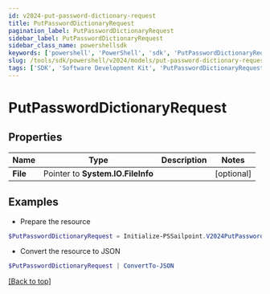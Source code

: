 ```yaml
---
id: v2024-put-password-dictionary-request
title: PutPasswordDictionaryRequest
pagination_label: PutPasswordDictionaryRequest
sidebar_label: PutPasswordDictionaryRequest
sidebar_class_name: powershellsdk
keywords: ['powershell', 'PowerShell', 'sdk', 'PutPasswordDictionaryRequest'] 
slug: /tools/sdk/powershell/v2024/models/put-password-dictionary-request
tags: ['SDK', 'Software Development Kit', 'PutPasswordDictionaryRequest']
---
```



# PutPasswordDictionaryRequest

## Properties

Name | Type | Description | Notes
------------ | ------------- | ------------- | -------------
**File** |  Pointer to **System.IO.FileInfo** |  | [optional] 

## Examples

- Prepare the resource
```powershell
$PutPasswordDictionaryRequest = Initialize-PSSailpoint.V2024PutPasswordDictionaryRequest  -File null
```

- Convert the resource to JSON
```powershell
$PutPasswordDictionaryRequest | ConvertTo-JSON
```


[[Back to top]](#) 

